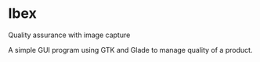 # Ibex
Quality assurance with image capture

A simple GUI program using GTK and Glade to manage quality of a product.
